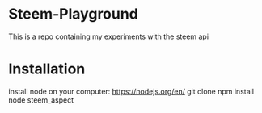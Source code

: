 # Steem-Playground
This is a repo containing my experiments with the steem api

# Installation
install node on your computer: https://nodejs.org/en/
git clone 
npm install
node steem_aspect